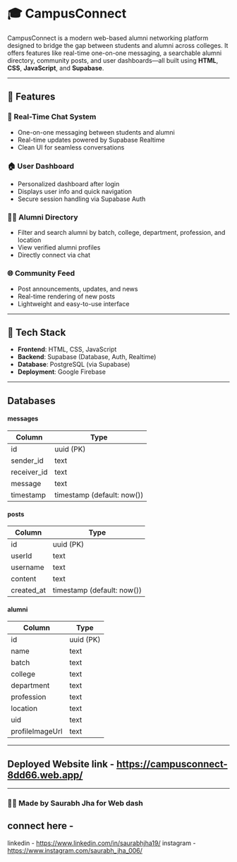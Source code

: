 # 🎓 CampusConnect

CampusConnect is a modern web-based alumni networking platform designed to bridge the gap between students and alumni across colleges. It offers features like real-time one-on-one messaging, a searchable alumni directory, community posts, and user dashboards—all built using **HTML**, **CSS**, **JavaScript**, and **Supabase**.

---

## 🚀 Features

### 💬 Real-Time Chat System
- One-on-one messaging between students and alumni
- Real-time updates powered by Supabase Realtime
- Clean UI for seamless conversations

### 🏠 User Dashboard
- Personalized dashboard after login
- Displays user info and quick navigation
- Secure session handling via Supabase Auth

### 🧑‍🎓 Alumni Directory
- Filter and search alumni by batch, college, department, profession, and location
- View verified alumni profiles
- Directly connect via chat

### 🌐 Community Feed
- Post announcements, updates, and news
- Real-time rendering of new posts
- Lightweight and easy-to-use interface

---

## 🧱 Tech Stack
- **Frontend**: HTML, CSS, JavaScript
- **Backend**: Supabase (Database, Auth, Realtime)
- **Database**: PostgreSQL (via Supabase)
- **Deployment**: Google Firebase

---

## Databases

#### messages
| Column       | Type      |
|--------------|-----------|
| id           | uuid (PK) |
| sender_id    | text      |
| receiver_id  | text      |
| message      | text      |
| timestamp    | timestamp (default: now()) |

#### posts
| Column       | Type      |
|--------------|-----------|
| id           | uuid (PK) |
| userId       | text      |
| username     | text      |
| content      | text      |
| created_at   | timestamp (default: now()) |

#### alumni
| Column       | Type      |
|--------------|-----------|
| id           | uuid (PK) |
| name         | text      |
| batch        | text      |
| college      | text      |
| department   | text      |
| profession   | text      |
| location     | text      |
| uid          | text      |
| profileImageUrl | text   |

---

## Deployed Website link - https://campusconnect-8dd66.web.app/

---

### 👨‍💻 Made by Saurabh Jha for Web dash

## connect here -
linkedin - https://www.linkedin.com/in/saurabhjha19/
instagram -  https://www.instagram.com/saurabh_jha_006/
